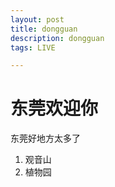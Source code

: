 ```yaml
---
layout: post
title: dongguan
description: dongguan
tags: LIVE

---
```

# 东莞欢迎你

东莞好地方太多了
1.  观音山
2.  植物园